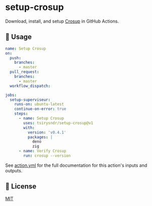 # setup-crosup

Download, install, and setup [Crosup](https://github.com/tsirysndr/crosup) in GitHub Actions.

## 🚀 Usage

```yaml
name: Setup Crosup
on:
  push:
    branches:
      - master
  pull_request:
    branches:
      - master
  workflow_dispatch:

jobs:
  setup-superviseur:
    runs-on: ubuntu-latest
    continue-on-error: true
    steps:
      - name: Setup Crosup
        uses: tsirysndr/setup-crosup@v1
        with:
          version: 'v0.4.1'
          packages: |
            deno
            zig
      - name: Verify Crosup
        run: crosup --version
```

See [action.yml](action.yml) for the full documentation for this action's inputs and outputs.

## 📝 License
[MIT](LICENSE)